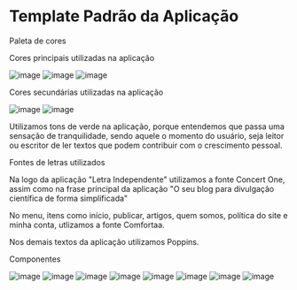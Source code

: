 # Template Padrão da Aplicação

Paleta de cores

Cores principais utilizadas na aplicação

![image](https://github.com/ICEI-PUC-Minas-PMV-ADS/Letra-Independente/assets/111437215/35a6e8fe-5559-4be8-92a0-5fc93c3a13f9) ![image](https://github.com/ICEI-PUC-Minas-PMV-ADS/Letra-Independente/assets/111437215/4cbfe67c-fb49-4824-b622-a5dee853545b) ![image](https://github.com/ICEI-PUC-Minas-PMV-ADS/Letra-Independente/assets/111437215/0903f4f9-723e-47ba-af86-90cb67abb383)

Cores secundárias utilizadas na aplicação

![image](https://github.com/ICEI-PUC-Minas-PMV-ADS/Letra-Independente/assets/111437215/8a31640d-f208-4ff5-9e99-a9ccc3a2341c) ![image](https://github.com/ICEI-PUC-Minas-PMV-ADS/Letra-Independente/assets/111437215/43356994-bf3d-49e3-a344-a467b45feabe) 


Utilizamos tons de verde na aplicação, porque entendemos que passa uma sensação de tranquilidade, sendo aquele o momento do usuário, seja leitor ou escritor de ler textos que podem contribuir com o crescimento pessoal.

Fontes de letras utilizados

Na logo da aplicação "Letra Independente" utilizamos a fonte Concert One, assim como na frase principal da aplicação "O seu blog para divulgação científica de forma simplificada"

No menu, itens como início, publicar, artigos, quem somos, política do site e minha conta, utlizamos a fonte Comfortaa.

Nos demais textos da aplicação utilizamos Poppins.

Componentes

![image](https://github.com/ICEI-PUC-Minas-PMV-ADS/Letra-Independente/assets/111437215/a7913fc3-8c42-4b42-a500-6c4a4d19692c) ![image](https://github.com/ICEI-PUC-Minas-PMV-ADS/Letra-Independente/assets/111437215/79cc8117-f41f-4b6c-8109-1ad185393cab) ![image](https://github.com/ICEI-PUC-Minas-PMV-ADS/Letra-Independente/assets/111437215/a94905a7-3c72-4454-99ed-5a5eb1611463)
 ![image](https://github.com/ICEI-PUC-Minas-PMV-ADS/Letra-Independente/assets/111437215/84f67acb-9b64-4139-8f63-3a00e328ec29) ![image](https://github.com/ICEI-PUC-Minas-PMV-ADS/Letra-Independente/assets/111437215/a67b555e-0e83-4ed7-b8ff-b60efc91fb5e) ![image](https://github.com/ICEI-PUC-Minas-PMV-ADS/Letra-Independente/assets/111437215/ab979b2c-6f4d-4116-b7e8-837ff57f60f5) ![image](https://github.com/ICEI-PUC-Minas-PMV-ADS/Letra-Independente/assets/111437215/0c3b39c2-a2c6-47c9-b2e3-a8dac694fb57) ![image](https://github.com/ICEI-PUC-Minas-PMV-ADS/Letra-Independente/assets/111437215/c8b569f6-417f-40e2-94f2-b954c44f5cb2) 

 


 










